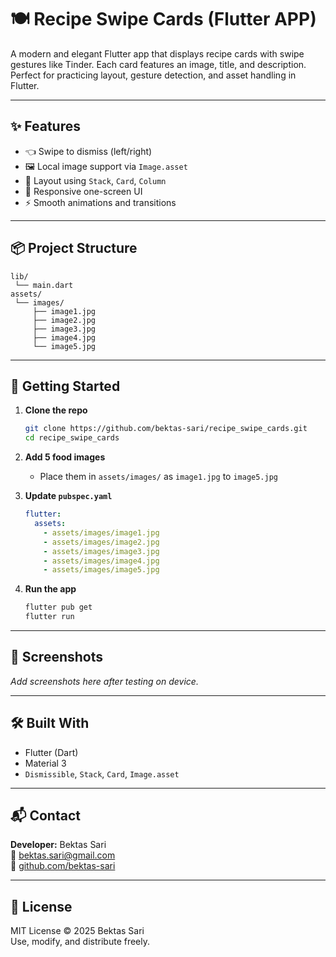# 🍽️ Recipe Swipe Cards (Flutter APP)

A modern and elegant Flutter app that displays recipe cards with swipe gestures like Tinder. 
Each card features an image, title, and description. Perfect for practicing layout, gesture detection, and asset handling in Flutter.

---

## ✨ Features

- 👈 Swipe to dismiss (left/right)
- 🖼️ Local image support via `Image.asset`
- 🧱 Layout using `Stack`, `Card`, `Column`
- 📱 Responsive one-screen UI
- ⚡ Smooth animations and transitions

---

## 📦 Project Structure

```
lib/
 └── main.dart
assets/
 └── images/
     ├── image1.jpg
     ├── image2.jpg
     ├── image3.jpg
     ├── image4.jpg
     └── image5.jpg
```

---

## 🚀 Getting Started

1. **Clone the repo**
   ```bash
   git clone https://github.com/bektas-sari/recipe_swipe_cards.git
   cd recipe_swipe_cards
   ```

2. **Add 5 food images**
    - Place them in `assets/images/` as `image1.jpg` to `image5.jpg`

3. **Update `pubspec.yaml`**
   ```yaml
   flutter:
     assets:
       - assets/images/image1.jpg
       - assets/images/image2.jpg
       - assets/images/image3.jpg
       - assets/images/image4.jpg
       - assets/images/image5.jpg
   ```

4. **Run the app**
   ```bash
   flutter pub get
   flutter run
   ```

---

## 📸 Screenshots

_Add screenshots here after testing on device._

---

## 🛠 Built With

- Flutter (Dart)
- Material 3
- `Dismissible`, `Stack`, `Card`, `Image.asset`

---

## 📬 Contact

**Developer:** Bektas Sari  
📧 [bektas.sari@gmail.com](mailto:bektas.sari@gmail.com)  
🔗 [github.com/bektas-sari](https://github.com/bektas-sari)

---

## 📄 License

MIT License © 2025 Bektas Sari  
Use, modify, and distribute freely.

